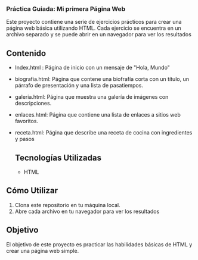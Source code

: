 ### Práctica Guiada: Mi primera Página Web

Este proyecto contiene una serie de ejercicios prácticos para crear una página web básica utilizando HTML. Cada ejercicio se encuentra en un archivo separado y se puede abrir en un navegador para ver los resultados

## Contenido

- Index.html : Página de inicio con un mensaje de "Hola, Mundo"
- biografia.html: Página que contene una biofrafía corta con un título, un párrafo de presentación y una lista de pasatiempos.
- galeria.html: Página que muestra una galería de imágenes con descripciones.
- enlaces.html: Página que contiene una lista de enlaces a sitios web favoritos.
- receta.html: Página que describe una receta de cocina con ingredientes y pasos

  ## Tecnologías Utilizadas

  - HTML

## Cómo Utilizar

1. Clona este repositorio en tu máquina local.
2. Abre cada archivo en tu navegador para ver los resultados


## Objetivo

El objetivo de este proyecto es practicar las habilidades básicas de HTML y crear una página web simple.

